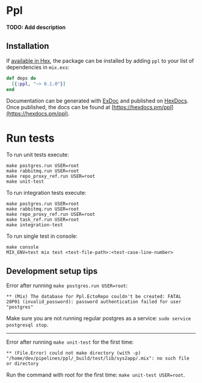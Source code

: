 # Ppl

**TODO: Add description**

## Installation

If [available in Hex](https://hex.pm/docs/publish), the package can be installed
by adding `ppl` to your list of dependencies in `mix.exs`:

```elixir
def deps do
  [{:ppl, "~> 0.1.0"}]
end
```

Documentation can be generated with [ExDoc](https://github.com/elixir-lang/ex_doc)
and published on [HexDocs](https://hexdocs.pm). Once published, the docs can
be found at [https://hexdocs.pm/ppl](https://hexdocs.pm/ppl).

# Run tests

To run unit tests execute:
```
make postgres.run USER=root
make rabbitmq.run USER=root
make repo_proxy_ref.run USER=root
make unit-test
```

To run integration tests execute:
```
make postgres.run USER=root
make rabbitmq.run USER=root
make repo_proxy_ref.run USER=root
make task_ref.run USER=root
make integration-test
```

To run single test in console:
```
make console
MIX_ENV=test mix test <test-file-path>:<test-case-line-number>
```

## Development setup tips

Error after running `make postgres.run USER=root`:

```
** (Mix) The database for Ppl.EctoRepo couldn't be created: FATAL 28P01 (invalid_password): password authentication failed for user "postgres"
```

Make sure you are not running regular postgres as a service: `sudo service postgresql stop`.

---

Error after running `make unit-test` for the first time:

```
** (File.Error) could not make directory (with -p) "/home/dev/pipelines/ppl/_build/test/lib/sys2app/.mix": no such file or directory
```

Run the command with root for the first time: `make unit-test USER=root`.
